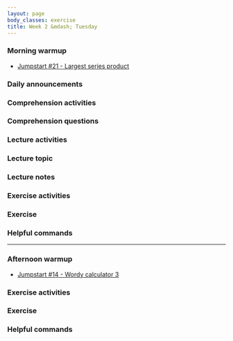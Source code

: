 ```yaml
---
layout: page
body_classes: exercise
title: Week 2 &mdash; Tuesday
---
```


### Morning warmup

* [Jumpstart #21 - Largest series product](https://github.com/JumpstartLab/warmup-exercises/tree/master/21-largest-series-product)

### Daily announcements
### Comprehension activities
### Comprehension questions
### Lecture activities
### Lecture topic
### Lecture notes
### Exercise activities
### Exercise
### Helpful commands

***

### Afternoon warmup

* [Jumpstart #14 - Wordy calculator 3](https://github.com/JumpstartLab/warmup-exercises/tree/master/14-wordy-calculator-3)

### Exercise activities
### Exercise
### Helpful commands